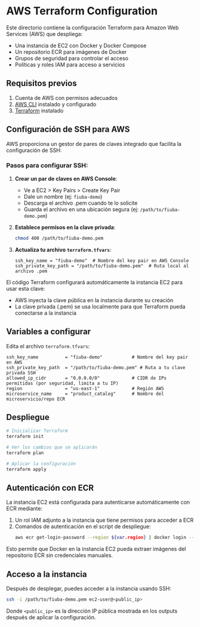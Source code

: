 # AWS Terraform Configuration

Este directorio contiene la configuración Terraform para Amazon Web Services (AWS) que despliega:

- Una instancia de EC2 con Docker y Docker Compose
- Un repositorio ECR para imágenes de Docker
- Grupos de seguridad para controlar el acceso
- Políticas y roles IAM para acceso a servicios

## Requisitos previos

1. Cuenta de AWS con permisos adecuados
2. [AWS CLI](https://aws.amazon.com/cli/) instalado y configurado
3. [Terraform](https://developer.hashicorp.com/terraform/downloads) instalado

## Configuración de SSH para AWS

AWS proporciona un gestor de pares de claves integrado que facilita la configuración de SSH:

### Pasos para configurar SSH:

1. **Crear un par de claves en AWS Console**:
   - Ve a EC2 > Key Pairs > Create Key Pair
   - Dale un nombre (ej: `fiuba-demo`)
   - Descarga el archivo .pem cuando te lo solicite
   - Guarda el archivo en una ubicación segura (ej: `/path/to/fiuba-demo.pem`)

2. **Establece permisos en la clave privada**:
   ```bash
   chmod 400 /path/to/fiuba-demo.pem
   ```

3. **Actualiza tu archivo `terraform.tfvars`**:
   ```
   ssh_key_name = "fiuba-demo"  # Nombre del key pair en AWS Console
   ssh_private_key_path = "/path/to/fiuba-demo.pem"  # Ruta local al archivo .pem
   ```

El código Terraform configurará automáticamente la instancia EC2 para usar esta clave:
- AWS inyecta la clave pública en la instancia durante su creación
- La clave privada (.pem) se usa localmente para que Terraform pueda conectarse a la instancia

## Variables a configurar

Edita el archivo `terraform.tfvars`:

```hcl
ssh_key_name          = "fiuba-demo"           # Nombre del key pair en AWS
ssh_private_key_path  = "/path/to/fiuba-demo.pem" # Ruta a tu clave privada SSH
allowed_ip_cidr       = "0.0.0.0/0"            # CIDR de IPs permitidas (por seguridad, limita a tu IP)
region                = "us-east-1"            # Región AWS
microservice_name     = "product_catalog"      # Nombre del microservicio/repo ECR
```

## Despliegue

```bash
# Inicializar Terraform
terraform init

# Ver los cambios que se aplicarán
terraform plan

# Aplicar la configuración
terraform apply
```

## Autenticación con ECR

La instancia EC2 está configurada para autenticarse automáticamente con ECR mediante:

1. Un rol IAM adjunto a la instancia que tiene permisos para acceder a ECR
2. Comandos de autenticación en el script de despliegue:
   ```bash
   aws ecr get-login-password --region ${var.region} | docker login --username AWS --password-stdin ${aws_ecr_repository.microservice_repo.repository_url}
   ```

Esto permite que Docker en la instancia EC2 pueda extraer imágenes del repositorio ECR sin credenciales manuales.

## Acceso a la instancia

Después de desplegar, puedes acceder a la instancia usando SSH:

```bash
ssh -i /path/to/fiuba-demo.pem ec2-user@<public_ip>
```

Donde `<public_ip>` es la dirección IP pública mostrada en los outputs después de aplicar la configuración. 